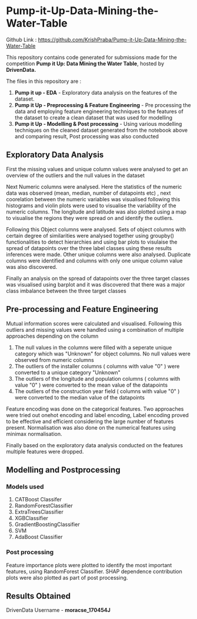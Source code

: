 # Pump-it-Up-Data-Mining-the-Water-Table
Github Link : https://github.com/KrishPraba/Pump-it-Up-Data-Mining-the-Water-Table

This repository contains code generated for submissions made for the competition **Pump it Up: Data Mining the Water Table**, hosted by **DrivenData.**

The files in this repository are :
  1. **Pump it up - EDA** - Exploratory data analysis on the features of the dataset.
  2. **Pump it Up - Preprocessing & Feature Engineering** - Pre processing the data and employing feature engineering techniques to the features of the dataset to create a clean     dataset that was used for modelling
  3. **Pump it Up - Modelling & Post processing** - Using various modelling techniques on the cleaned dataset generated from the notebook above and comparing result, Post processing was also conducted


## Exploratory Data Analysis

First the missing values and unique column values were analysed to get an overview of the outliers and the null values in the dataset

Next Numeric columns were analysed. Here the statistics of the numeric data was observed (mean, median, number of datapoints etc) , next coorelation between the numeric variables was visualised following this histograms and violin plots were used to visualise the variability of the numeric columns. The longitude and latitude was also plotted using a map to 
visualise the regions they were spread on and identify the outliers.

Following this Object columns were analysed. Sets of object columns with certain degree of similarities were analysed together using groupby() functionalities to detect hierarchies and using bar plots to visulaise the spread of datapoints over the three label classes using these results inferences were made. Other unique columns were also analysed. Duplicate columns were identified and columns with only one unique column value was also discovered.

Finally an analysis on the spread of datapoints over the three target classes was visualised using barplot and it was discovered that there was a major class imbalance between the three target classes


## Pre-processing and Feature Engineering

Mutual information scores were calculated and visualised. Following this outliers and missing values were handled using a combination of multiple approaches depending on the column
  1. The null values in the columns were filled with a seperate unique category which was "Unknown" for object columns. No null values were observed from numeric columns
  2. The outliers of the installer columns ( columns with value "0" ) were converted to a unique category "Unknown"
  3. The outliers of the longitude and population columns ( columns with value "0" ) were converted to the mean value of the datapoints
  4. The outliers of the construction year field ( columns with value "0" ) were converted to the median value of the datapoints
 
Feature encoding was done on the categorical features. Two approaches were tried out onehot encoding and label encoding, Label encoding proved to be effective and efficient considering the large number of features present. Normalisation was also done on the numerical features using minimax normalisation.

Finally based on the exploratory data analysis conducted on the features multiple features were dropped.


## Modelling and Postprocessing

### Models used
  1. CATBoost Classifer
  2. RandomForestClassifier
  3. ExtraTreesClassifier
  4. XGBClassifier
  5. GradientBoostingClassifier
  6. SVM
  7. AdaBoost Classifier
 
### Post processing
Feature importance plots were plotted to identify the most important features, using RandomForest Classifier. SHAP dependence contribution plots were also plotted as part of post processing.


## Results Obtained

DrivenData Username - **moracse_170454J**


      
